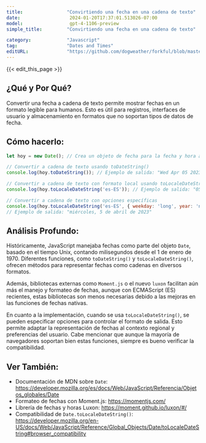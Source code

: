 ```yaml
---
title:                "Convirtiendo una fecha en una cadena de texto"
date:                  2024-01-20T17:37:01.513026-07:00
model:                 gpt-4-1106-preview
simple_title:         "Convirtiendo una fecha en una cadena de texto"

category:             "Javascript"
tag:                  "Dates and Times"
editURL:              "https://github.com/dogweather/forkful/blob/master/content/es/javascript/converting-a-date-into-a-string.md"
---
```


{{< edit_this_page >}}

## ¿Qué y Por Qué?
Convertir una fecha a cadena de texto permite mostrar fechas en un formato legible para humanos. Esto es útil para registros, interfaces de usuario y almacenamiento en formatos que no soportan tipos de datos de fecha.

## Cómo hacerlo:
```Javascript
let hoy = new Date(); // Crea un objeto de fecha para la fecha y hora actuales.

// Convertir a cadena de texto usando toDateString()
console.log(hoy.toDateString()); // Ejemplo de salida: "Wed Apr 05 2023"

// Convertir a cadena de texto con formato local usando toLocaleDateString()
console.log(hoy.toLocaleDateString('es-ES')); // Ejemplo de salida: "05/04/2023"

// Convertir a cadena de texto con opciones específicas
console.log(hoy.toLocaleDateString('es-ES', { weekday: 'long', year: 'numeric', month: 'long', day: 'numeric' }));
// Ejemplo de salida: "miércoles, 5 de abril de 2023"
```

## Análisis Profundo:
Históricamente, JavaScript manejaba fechas como parte del objeto `Date`, basado en el tiempo Unix, contando milisegundos desde el 1 de enero de 1970. Diferentes funciones, como `toDateString()` y `toLocaleDateString()`, ofrecen métodos para representar fechas como cadenas en diversos formatos.

Además, bibliotecas externas como `Moment.js` o el nuevo `luxon` facilitan aún más el manejo y formateo de fechas, aunque con ECMAScript (ES) recientes, estas bibliotecas son menos necesarias debido a las mejoras en las funciones de fechas nativas.

En cuanto a la implementación, cuando se usa `toLocaleDateString()`, se pueden especificar opciones para controlar el formato de salida. Esto permite adaptar la representación de fechas al contexto regional y preferencias del usuario. Cabe mencionar que aunque la mayoría de navegadores soportan bien estas funciones, siempre es bueno verificar la compatibilidad.

## Ver También:
- Documentación de MDN sobre `Date`: https://developer.mozilla.org/es/docs/Web/JavaScript/Referencia/Objetos_globales/Date
- Formateo de fechas con Moment.js: https://momentjs.com/
- Librería de fechas y horas Luxon: https://moment.github.io/luxon/#/
- Compatibilidad de `Date.toLocaleDateString()`: https://developer.mozilla.org/en-US/docs/Web/JavaScript/Reference/Global_Objects/Date/toLocaleDateString#browser_compatibility
